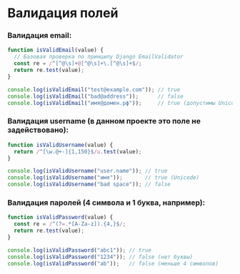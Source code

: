 # Валидация полей

### Валидация email:
```javascript
function isValidEmail(value) {
  // Базовая проверка по принципу Django EmailValidator
  const re = /^[^@\s]+@[^@\s]+\.[^@\s]+$/;
  return re.test(value);
}

console.log(isValidEmail("test@example.com")); // true
console.log(isValidEmail("bad@address"));      // false
console.log(isValidEmail("имя@домен.рф"));     // true (допустимы Unicode-домены)
```

### Валидация username (в данном проекте это поле не задействовано):
```javascript
function isValidUsername(value) {
  return /^[\w.@+-]{1,150}$/u.test(value);
}

console.log(isValidUsername("user.name")); // true
console.log(isValidUsername("имя"));       // true (Unicode)
console.log(isValidUsername("bad space")); // false
```

### Валидация паролей (4 символа и 1 буква, например):

```javascript
function isValidPassword(value) {
  const re = /^(?=.*[A-Za-z]).{4,}$/;
  return re.test(value);
}

console.log(isValidPassword("abc1")); // true
console.log(isValidPassword("1234")); // false (нет буквы)
console.log(isValidPassword("ab"));   // false (меньше 4 символов)
```
